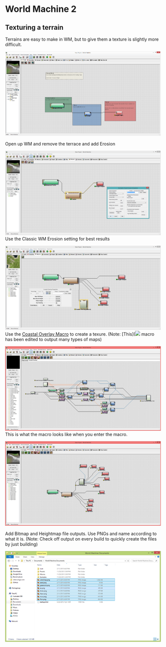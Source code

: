 # World Machine 2
## Texturing a terrain
Terrains are easy to make in WM, but to give them a texture is slightly more difficult.

![](wmstartup.PNG)

Open up WM and remove the terrace and add Erosion

![](erosion.PNG)
Use the Classic WM Erosion setting for best results

![](maps+co.PNG)
Use the [Coastal Overlay Macro](http://www.world-machine.com/library/index.php?entry=47&focus=1) to create a texure. (Note: [This](![](software/worldmachine2/CoastalOverlay.dev) macro has been edited to output many types of maps)

![](co.PNG)
This is what the macro looks like when you enter the macro.

![](final.PNG)

Add Bitmap and Heightmap file outputs. Use PNGs and name according to what it is. (Note: Check off output on every build to quickly create the files by just building)

![](edit.PNG)
